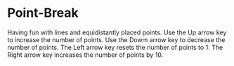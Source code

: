 # Point-Break
Having fun with lines and equidistantly placed points.
Use the Up arrow key to increase the number of points.
Use the Dowm arrow key to decrease the number of points.
The Left arrow key resets the number of points to 1.
The Right arrow key increases the number of points by 10.
